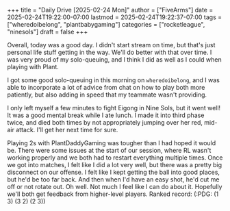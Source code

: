 +++
title = "Daily Drive [2025-02-24 Mon]"
author = ["FiveArms"]
date = 2025-02-24T19:22:00-07:00
lastmod = 2025-02-24T19:22:37-07:00
tags = ["wheredoibelong", "plantbabygaming"]
categories = ["rocketleague", "ninesols"]
draft = false
+++

Overall, today was a good day. I didn't start stream on time, but that's just personal life stuff getting in the way. We'll do better with that over time. I was very proud of my solo-queuing, and I think I did as well as I could when playing with Plant.

<!--more-->

I got some good solo-queuing in this morning on `wheredoibelong`, and I was able to incorporate a lot of advice from chat on how to play both more patiently, but also adding in speed that my teammate wasn't providing.

I only left myself a few minutes to fight Eigong in Nine Sols, but it went well! It was a good mental break while I ate lunch. I made it into third phase twice, and died both times by not appropriately jumping over her red, mid-air attack. I'll get her next time for sure.

Playing 2s with PlantDaddyGaming was tougher than I had hoped it would be. There were some issues at the start of our session, where RL wasn't working properly and we both had to restart everything multiple times. Once we got into matches, I felt like I did a lot very well, but there was a pretty big disconnect on our offense. I felt like I kept getting the ball into good places, but he'd be too far back. And then when I'd have an easy shot, he'd cut me off or not rotate out. Oh well. Not much I feel like I can do about it. Hopefully we'll both get feedback from higher-level players. Ranked record: (:PDG: (1 3) (3 2) (2 3))
